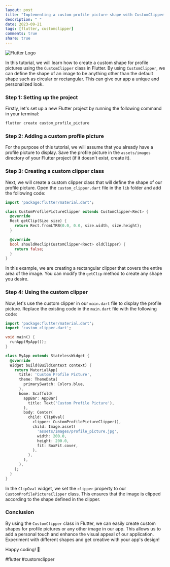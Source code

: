 ```yaml
---
layout: post
title: "Implementing a custom profile picture shape with CustomClipper in Flutter"
description: " "
date: 2023-09-21
tags: [flutter, customclipper]
comments: true
share: true
---
```


![Flutter Logo](https://www.example.com/flutter-logo.png)

In this tutorial, we will learn how to create a custom shape for profile pictures using the `CustomClipper` class in Flutter. By using `CustomClipper`, we can define the shape of an image to be anything other than the default shape such as circular or rectangular. This can give our app a unique and personalized look.

### Step 1: Setting up the project

Firstly, let's set up a new Flutter project by running the following command in your terminal:

```bash
flutter create custom_profile_picture
```

### Step 2: Adding a custom profile picture

For the purpose of this tutorial, we will assume that you already have a profile picture to display. Save the profile picture in the `assets/images` directory of your Flutter project (if it doesn't exist, create it).

### Step 3: Creating a custom clipper class

Next, we will create a custom clipper class that will define the shape of our profile picture. Open the `custom_clipper.dart` file in the `lib` folder and add the following code:

```dart
import 'package:flutter/material.dart';

class CustomProfilePictureClipper extends CustomClipper<Rect> {
  @override
  Rect getClip(Size size) {
    return Rect.fromLTRB(0.0, 0.0, size.width, size.height);
  }

  @override
  bool shouldReclip(CustomClipper<Rect> oldClipper) {
    return false;
  }
}
```

In this example, we are creating a rectangular clipper that covers the entire area of the image. You can modify the `getClip` method to create any shape you desire.

### Step 4: Using the custom clipper

Now, let's use the custom clipper in our `main.dart` file to display the profile picture. Replace the existing code in the `main.dart` file with the following code:

```dart
import 'package:flutter/material.dart';
import 'custom_clipper.dart';

void main() {
  runApp(MyApp());
}

class MyApp extends StatelessWidget {
  @override
  Widget build(BuildContext context) {
    return MaterialApp(
      title: 'Custom Profile Picture',
      theme: ThemeData(
        primarySwatch: Colors.blue,
      ),
      home: Scaffold(
        appBar: AppBar(
          title: Text('Custom Profile Picture'),
        ),
        body: Center(
          child: ClipOval(
            clipper: CustomProfilePictureClipper(),
            child: Image.asset(
              'assets/images/profile_picture.jpg',
              width: 200.0,
              height: 200.0,
              fit: BoxFit.cover,
            ),
          ),
        ),
      ),
    );
  }
}
```

In the `ClipOval` widget, we set the `clipper` property to our `CustomProfilePictureClipper` class. This ensures that the image is clipped according to the shape defined in the clipper.

### Conclusion

By using the `CustomClipper` class in Flutter, we can easily create custom shapes for profile pictures or any other image in our app. This allows us to add a personal touch and enhance the visual appeal of our application. Experiment with different shapes and get creative with your app's design!

Happy coding! 🚀

\#flutter \#customclipper